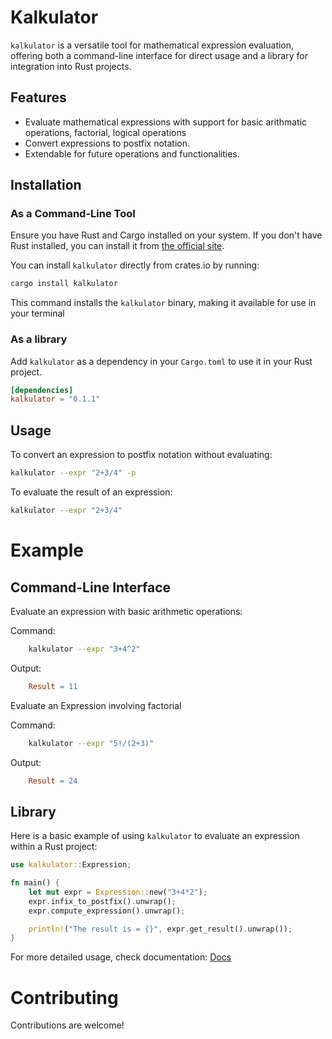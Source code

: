 
# Kalkulator

`kalkulator` is a versatile tool for mathematical expression evaluation, offering both a command-line interface for direct usage and a library for integration into Rust projects.

## Features

- Evaluate mathematical expressions with support for basic arithmatic operations, factorial, logical operations
- Convert expressions to postfix notation.
- Extendable for future operations and functionalities.

## Installation

### As a Command-Line Tool

Ensure you have Rust and Cargo installed on your system. If you don't have Rust installed, you can install it from [the official site](https://www.rust-lang.org/tools/install).

You can install `kalkulator` directly from crates.io by running:

```bash
cargo install kalkulator
```
This command installs the `kalkulator` binary, making it available for use in your terminal


### As a library

Add `kalkulator` as a dependency in your `Cargo.toml` to use it in your Rust project.

```toml
[dependencies]
kalkulator = "0.1.1"
```

## Usage

To convert an expression to postfix notation without evaluating:

```bash
kalkulator --expr "2+3/4" -p
```
To evaluate the result of an expression:

```bash
kalkulator --expr "2+3/4"
```

# Example

## Command-Line Interface
Evaluate an expression with basic arithmetic operations:

Command: 
```bash 
    kalkulator --expr "3+4^2"
```

Output:
```makefile
    Result = 11
```

Evaluate an Expression involving factorial

Command:
```bash
    kalkulator --expr "5!/(2+3)"
```

Output:
```makefile
    Result = 24
```

## Library

Here is a basic example of using `kalkulator` to evaluate an expression within a Rust project:

```rust
use kalkulator::Expression;

fn main() {
    let mut expr = Expression::new("3+4*2");
    expr.infix_to_postfix().unwrap();
    expr.compute_expression().unwrap();

    println!("The result is = {}", expr.get_result().unwrap());
}
```
For more detailed usage, check documentation: [Docs](https://docs.rs/kalkulator/latest/kalkulator/)
# Contributing

Contributions are welcome!
